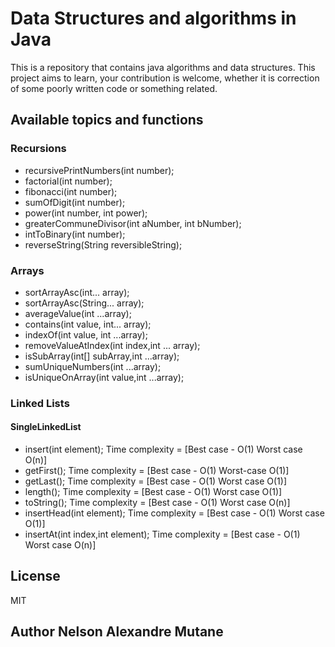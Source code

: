 # Data Structures and algorithms in Java

This is a repository that contains java algorithms and data structures.
This project aims to learn, your contribution is welcome, whether it is correction of some poorly written code or something related.

## Available topics and functions

### Recursions

- recursivePrintNumbers(int number);
- factorial(int number);
- fibonacci(int number);
- sumOfDigit(int number);
- power(int number, int power);
- greaterCommuneDivisor(int aNumber, int bNumber);
- intToBinary(int number);
- reverseString(String reversibleString);

### Arrays

- sortArrayAsc(int... array);
- sortArrayAsc(String... array);
- averageValue(int ...array);
- contains(int value, int... array);
- indexOf(int value, int ...array);
- removeValueAtIndex(int index,int ... array);
- isSubArray(int[] subArray,int ...array);
- sumUniqueNumbers(int ...array);
- isUniqueOnArray(int value,int ...array);

### Linked Lists

#### SingleLinkedList

- insert(int element); Time complexity =  [Best case - O(1) Worst case O(n)]
- getFirst(); Time complexity =  [Best case - O(1) Worst-case O(1)]
- getLast(); Time complexity =  [Best case - O(1) Worst case O(1)]
- length(); Time complexity =  [Best case - O(1) Worst case O(1)]
- toString(); Time complexity =  [Best case - O(1) Worst case O(n)]
- insertHead(int element); Time complexity =  [Best case - O(1) Worst case O(1)]
- insertAt(int index,int element);  Time complexity =  [Best case - O(1) Worst case O(n)]

## License

MIT

## Author Nelson Alexandre Mutane
